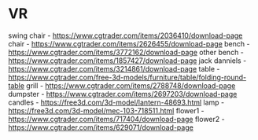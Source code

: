 # VR

swing chair - https://www.cgtrader.com/items/2036410/download-page
chair - https://www.cgtrader.com/items/2626455/download-page
bench - https://www.cgtrader.com/items/3772162/download-page
other bench - https://www.cgtrader.com/items/1857427/download-page
jack danniels - https://www.cgtrader.com/items/3214861/download-page
table - https://www.cgtrader.com/free-3d-models/furniture/table/folding-round-table
grill - https://www.cgtrader.com/items/2788748/download-page
dumpster - https://www.cgtrader.com/items/2697203/download-page
candles - https://free3d.com/3d-model/lantern-48693.html
lamp - https://free3d.com/3d-model/mec-103-718511.html
flower1 - https://www.cgtrader.com/items/717404/download-page
flower2 - https://www.cgtrader.com/items/629071/download-page